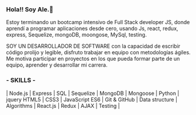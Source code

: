### Hola!! Soy Ale.👋

Estoy terminando un bootcamp intensivo de Full Stack developer JS, 
donde aprendí a programar aplicaciones desde cero, usando Js, react, redux, express, Sequelize, mongoDB, moongose, 
MySql, testing.


SOY UN DESARROLLADOR DE SOFTWARE con la capacidad de escribir código prolijo y legible, 
disfruto trabajar en equipo con metodologías ágiles. Me motiva participar en proyectos en los que pueda formar parte de un equipo, 
aprender y desarrollar mi carrera.

 ### - SKILLS -

| Node.js | Express | SQL | Sequelize | MongoDB | Mongoose | Python | jquery
HTML5 | CSS3 | JavaScript ES6 | Git & GitHub | Data structure
| Algorithms | React.js | Redux | AJAX | Testing | 
